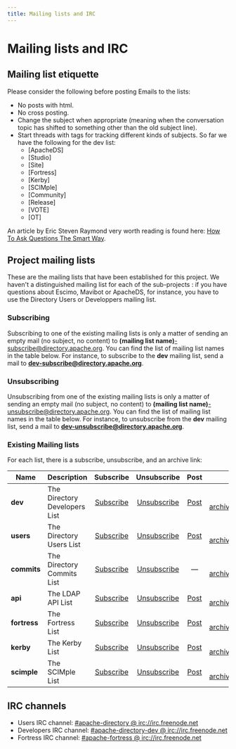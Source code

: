 ```yaml
---
title: Mailing lists and IRC
---
```


# Mailing lists and IRC

## Mailing list etiquette

Please consider the following before posting Emails to the lists:

* No posts with html.
* No cross posting.
* Change the subject when appropriate (meaning when the conversation topic has  shifted to something other than the old subject line).
* Start threads with tags for tracking different kinds of subjects. So far we have the following for the dev list:
    * [ApacheDS] 
    * [Studio]
    * [Site]
    * [Fortress]
    * [Kerby]
    * [SCIMple]
    * [Community]
    * [Release]
    * [VOTE]
    * [OT]

An article by Eric Steven Raymond very worth reading is found here: [How To Ask Questions The Smart Way](http://www.catb.org/esr/faqs/smart-questions.html).


## Project mailing lists

These are the mailing lists that have been established for this project. We haven't a distinguished mailing list for each of the sub-projects : if you have questions about Escimo, Mavibot or ApacheDS, for instance, you have to use the Directory Users or Developpers mailing list.

### Subscribing

Subscribing to one of the existing mailing lists is only a matter of sending an empty mail (no subject, no content) to **(mailing list name)**-subscribe@directory.apache.org. You can find the list of mailing list names in the table below. For instance, to subscribe to the **dev** mailing list, send a mail to **dev-subscribe@directory.apache.org**.

### Unsubscribing

Unsubscribing from one of the existing mailing lists is only a matter of sending an empty mail (no subject, no content) to **(mailing list name)**-unsubscribe@directory.apache.org. You can find the list of mailing list names in the table below. For instance, to unsubscribe from the **dev** mailing list, send a mail to **dev-unsubscribe@directory.apache.org**.

### Existing Mailing lists

For each list, there is a subscribe, unsubscribe, and an archive link:

| Name | Description | Subscribe | Unsubscribe | Post | Archive |
|---|---|:-:|:-:|:-:|:-:|
| **dev** | The Directory Developers List | [Subscribe](mailto:dev-subscribe@directory.apache.org) | [Unsubscribe](mailto:dev-unsubscribe@directory.apache.org) | [Post](mailto:dev@directory.apache.org) | [mail-archives.apache.org](http://mail-archives.apache.org/mod_mbox/directory-dev) |
| **users** |  The Directory Users List| [Subscribe](mailto:users-subscribe@directory.apache.org) | [Unsubscribe](mailto:users-unsubscribe@directory.apache.org) | [Post](mailto:users@directory.apache.org) | [mail-archives.apache.org](http://mail-archives.apache.org/mod_mbox/directory-users)  |
| **commits** |  The Directory Commits List | [Subscribe](mailto:commits-subscribe@directory.apache.org) | [Unsubscribe](mailto:commits-unsubscribe@directory.apache.org) | &mdash; | [mail-archives.apache.org](http://mail-archives.apache.org/mod_mbox/directory-commits) |
| **api** |  The LDAP API List | [Subscribe](mailto:api-subscribe@directory.apache.org) | [Unsubscribe](mailto:api-unsubscribe@directory.apache.org) | [Post](mailto:api@directory.apache.org) | [mail-archives.apache.org](http://mail-archives.apache.org/mod_mbox/directory-api) |
| **fortress** |  The Fortress List | [Subscribe](mailto:fortress-subscribe@directory.apache.org) | [Unsubscribe](mailto:fortress-unsubscribe@directory.apache.org) | [Post](mailto:fortress@directory.apache.org) | [mail-archives.apache.org](http://mail-archives.apache.org/mod_mbox/directory-fortress) |
| **kerby** |  The Kerby List | [Subscribe](mailto:kerby-subscribe@directory.apache.org) | [Unsubscribe](mailto:kerby-unsubscribe@directory.apache.org) | [Post](mailto:kerby@directory.apache.org) | [mail-archives.apache.org](http://mail-archives.apache.org/mod_mbox/directory-kerby) |
| **scimple** |  The SCIMple List | [Subscribe](mailto:scimple-subscribe@directory.apache.org) | [Unsubscribe](mailto:scimple-unsubscribe@directory.apache.org) | [Post](mailto:scimple@directory.apache.org) | [mail-archives.apache.org](http://mail-archives.apache.org/mod_mbox/directory-scimple) |

## IRC channels

* Users IRC channel: [#apache-directory @ irc://irc.freenode.net](irc://irc.freenode.net/apache-directory) 
* Developers IRC channel: [#apache-directory-dev @ irc://irc.freenode.net](irc://irc.freenode.net/apache-directory-dev) 
* Fortress IRC channel: [#apache-fortress @ irc://irc.freenode.net](irc://irc.freenode.net/apache-fortress) 
